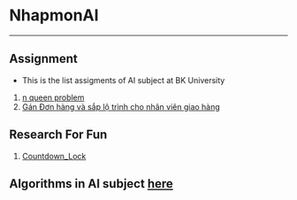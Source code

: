 # NhapmonAI
---

## Assignment
- This is the list assigments of AI subject at BK University
1. [n queen problem](./assignment1/Readme.md)
2. [Gán Đơn hàng và sắp lộ trình cho nhân viên giao hàng](./assignment2/README.md)
## Research For Fun
1. [Countdown_Lock](.//countdown_clock/AI_For_Fun/clock.py)  
## Algorithms in AI subject [here](./Algorithms/algorithms.md)

